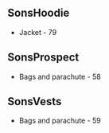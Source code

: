 ## SonsHoodie
- Jacket - 79 
## SonsProspect
- Bags and parachute - 58
## SonsVests
- Bags and parachute - 59